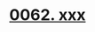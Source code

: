 # [0062. xxx](https://github.com/tnotesjs/TNotes.react/tree/main/notes/0062.%20xxx)

<!-- region:toc -->



<!-- endregion:toc -->
